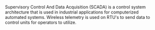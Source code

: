 Supervisory Control And Data Acquisition (SCADA) is a control system architecture that is used in industrial applications for computerized automated systems. Wireless telemetry is used on RTU's to send data to control units for operators to utilize.